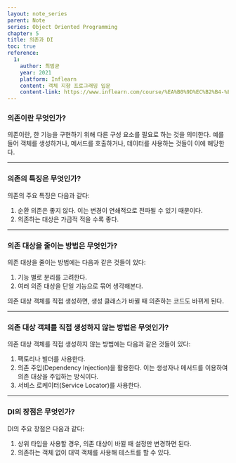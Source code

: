 ```yaml
---
layout: note_series
parent: Note
series: Object Oriented Programming
chapter: 5
title: 의존과 DI
toc: true
reference:
  1: 
    author: 최범균
    year: 2021
    platform: Inflearn
    content: 객체 지향 프로그래밍 입문
    content-link: https://www.inflearn.com/course/%EA%B0%9D%EC%B2%B4-%EC%A7%80%ED%96%A5-%ED%94%84%EB%A1%9C%EA%B7%B8%EB%9E%98%EB%B0%8D-%EC%9E%85%EB%AC%B8#
---
```


### 의존이란 무엇인가?

의존이란, 한 기능을 구현하기 위해 다른 구성 요소를 필요로 하는 것을 의미한다. 예를 들어 객체를 생성하거나, 메서드를 호출하거나, 데이터를 사용하는 것들이 이에 해당한다.

---

### 의존의 특징은 무엇인가?

의존의 주요 특징은 다음과 같다:

1. 순환 의존은 좋지 않다. 이는 변경이 연쇄적으로 전파될 수 있기 때문이다.
2. 의존하는 대상은 가급적 적을 수록 좋다.

---

### 의존 대상을 줄이는 방법은 무엇인가?

의존 대상을 줄이는 방법에는 다음과 같은 것들이 있다:

1. 기능 별로 분리를 고려한다.
2. 여러 의존 대상을 단일 기능으로 묶어 생각해본다.

의존 대상 객체를 직접 생성하면, 생성 클래스가 바뀔 때 의존하는 코드도 바뀌게 된다.

---

### 의존 대상 객체를 직접 생성하지 않는 방법은 무엇인가?

의존 대상 객체를 직접 생성하지 않는 방법에는 다음과 같은 것들이 있다:

1. 팩토리나 빌더를 사용한다.
2. 의존 주입(Dependency Injection)을 활용한다. 이는 생성자나 메서드를 이용하여 의존 대상을 주입하는 방식이다.
3. 서비스 로케이터(Service Locator)를 사용한다.

---

### DI의 장점은 무엇인가?

DI의 주요 장점은 다음과 같다:

1. 상위 타입을 사용할 경우, 의존 대상이 바뀔 때 설정만 변경하면 된다.
2. 의존하는 객체 없이 대역 객체를 사용해 테스트를 할 수 있다.
